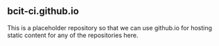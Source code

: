 ## bcit-ci.github.io

This is a placeholder repository so that we can use github.io for hosting
static content for any of the repositories here.
